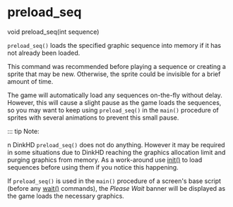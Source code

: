 # preload_seq

<Prototype>void preload_seq(int sequence)</Prototype>

`preload_seq()` loads the specified graphic sequence into memory if it has not already been loaded.

<VersionInfo dink="< 1.08">

This command was recommended before playing a sequence or creating a sprite that may be new. Otherwise, the sprite could be invisible for a brief amount of time.

</VersionInfo>

<VersionInfo dink="1.08" freedink="all" yedink="all">

The game will automatically load any sequences on-the-fly without delay. However, this will cause a slight pause as the game loads the sequences, so you may want to keep using `preload_seq()` in the `main()` procedure of sprites with several animations to prevent this small pause.

</VersionInfo>

::: tip Note:
<VersionInfo dink="HD">

n DinkHD `preload_seq()` does not do anything. However it may be required in some situations due to DinkHD reaching the graphics allocation limit and purging graphics from memory. As a work-around use [init()](./init.md) to load sequences before using them if you notice this happening.

</VersionInfo>

If `preload_seq()` is used in the `main()` procedure of a screen's base script (before any [wait()](./wait.md) commands), the *Please Wait* banner will be displayed as the game loads the necessary graphics.